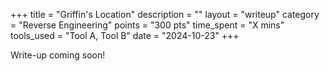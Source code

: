 +++
title = "Griffin's Location"
description = ""
layout = "writeup"
category = "Reverse Engineering"
points = "300 pts"
time_spent = "X mins"
tools_used = "Tool A, Tool B"
date = "2024-10-23"
+++


Write-up coming soon!
